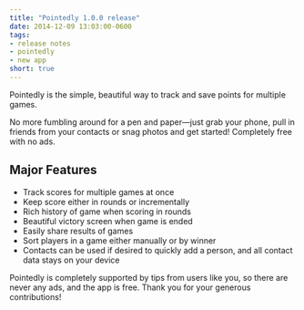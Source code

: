 ```yaml
---
title: "Pointedly 1.0.0 release"
date: 2014-12-09 13:03:00-0600
tags:
- release notes
- pointedly
- new app
short: true
---
```


Pointedly is the simple, beautiful way to track and save points for multiple games.

No more fumbling around for a pen and paper—just grab your phone, pull in friends from your contacts or snag photos and get started! Completely free with no ads.

## Major Features
- Track scores for multiple games at once
- Keep score either in rounds or incrementally
- Rich history of game when scoring in rounds
- Beautiful victory screen when game is ended
- Easily share results of games
- Sort players in a game either manually or by winner
- Contacts can be used if desired to quickly add a person, and all contact data stays on your device

Pointedly is completely supported by tips from users like you, so there are never any ads, and the app is free. Thank you for your generous contributions!
